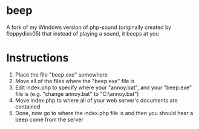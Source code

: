 # beep
A fork of my Windows version of php-sound (originally created by floppydisk05) that instead of playing a sound, it beeps at you
# Instructions
1. Place the file "beep.exe" somewhere
2. Move all of the files where the "beep.exe" file is
3. Edit index.php to specify where your "annoy.bat", and your "beep.exe" file is (e.g. "change annoy.bat" to "C:\annoy.bat")
4. Move index.php to where all of your web server's documents are contained
5. Done, now go to where the index.php file is and then you should hear a beep come from the server
